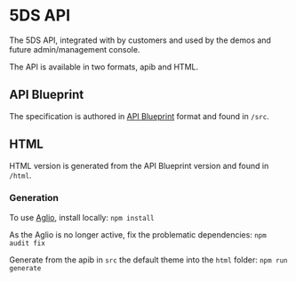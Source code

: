 # 5DS API
The 5DS API, integrated with by customers and used by the demos and future admin/management console.

The API is available in two formats, apib and HTML.

## API Blueprint
The specification is authored in [API Blueprint](https://apiblueprint.org/) format and found in `/src`.

## HTML
HTML version is generated from the API Blueprint version and found in `/html`.

### Generation
To use [Aglio](https://www.npmjs.com/package/aglio), install locally:
`npm install`

As the Aglio is no longer active, fix the problematic dependencies:
`npm audit fix`

Generate from the apib in `src` the default theme into the `html` folder: 
`npm run generate`